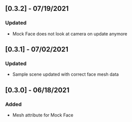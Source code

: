## [0.3.2] - 07/19/2021
### Updated
- Mock Face does not look at camera on update anymore

## [0.3.1] - 07/02/2021
### Updated
- Sample scene updated with correct face mesh data

## [0.3.0] - 06/18/2021
### Added
- Mesh attribute for Mock Face
